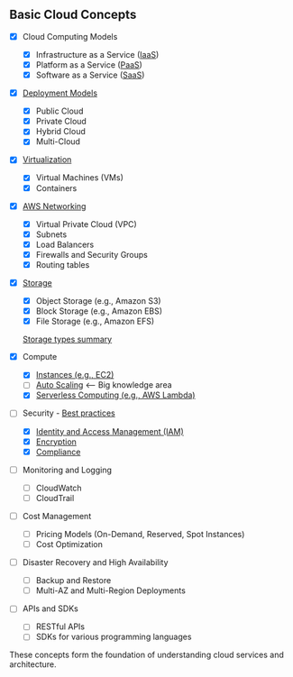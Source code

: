 ## Basic Cloud Concepts

- [X] Cloud Computing Models
    - [X] Infrastructure as a Service ([IaaS](https://youtu.be/rIlC8aUusmA?si=2Sb8LOWVR7d0Z7CQ))
    - [X] Platform as a Service ([PaaS](https://youtu.be/6L1eQe5E1K4?si=gMTU7oqVqcRVbukP))
    - [X] Software as a Service ([SaaS](https://youtu.be/4oQjPlS2gSg?si=iZJQ4bMk6E6FME4L))
    
- [X] [Deployment Models](https://youtu.be/3WIJ4axzFlU?si=hWaaxvfwn0RqGoEX)

    - [X] Public Cloud
    - [X] Private Cloud
    - [X] Hybrid Cloud
    - [X] Multi-Cloud

- [X] [Virtualization](https://youtu.be/a1LW8rDB874?si=Zsq5a8fM8YRP-r25)
    - [X] Virtual Machines (VMs)
    - [X] Containers

- [X] [AWS Networking](https://youtu.be/TUTqYEZZUdc?si=zzyam6zND42LUpub)
    - [X] Virtual Private Cloud (VPC)
    - [X] Subnets
    - [X] Load Balancers
    - [X] Firewalls and Security Groups
    - [X] Routing tables

- [X] [Storage](https://youtu.be/btcbNARavUM?si=AY2tqveROCv3czn0)
    - [X] Object Storage (e.g., Amazon S3)
    - [X] Block Storage (e.g., Amazon EBS)
    - [X] File Storage (e.g., Amazon EFS)

    [Storage types summary](../../images/storage_types.png)

- [x] Compute
    - [X] [Instances (e.g., EC2)](https://youtu.be/eo0sp1xzYCY?si=ZtXSjsO8gyFzNObm)
    - [ ] [Auto Scaling](AutoScaling.md) <-- Big knowledge area
    - [X] [Serverless Computing (e.g., AWS Lambda)](https://youtu.be/eOBq__h4OJ4?si=0An3q18oIXkFW-Sm)

- [ ] Security - [Best practices](https://youtu.be/q2LimPy9618?si=o7uJGmmfIKLgLV8n)
    - [X] [Identity and Access Management (IAM)](https://youtu.be/SXSqhTn2DuE?si=Aak78jqtnqdcQh6g)
    - [X] [Encryption](https://youtu.be/kOZPnbY407I?si=5PNry9XWzau5uA6j)
    - [X] [Compliance](https://youtu.be/wmKvg2MKyAo?si=6Uk52hDzLFx5MwxQ)

- [ ] Monitoring and Logging
    - [ ] CloudWatch
    - [ ] CloudTrail

- [ ] Cost Management
    - [ ] Pricing Models (On-Demand, Reserved, Spot Instances)
    - [ ] Cost Optimization

- [ ] Disaster Recovery and High Availability
    - [ ] Backup and Restore
    - [ ] Multi-AZ and Multi-Region Deployments

- [ ] APIs and SDKs
    - [ ] RESTful APIs
    - [ ] SDKs for various programming languages

These concepts form the foundation of understanding cloud services and architecture.